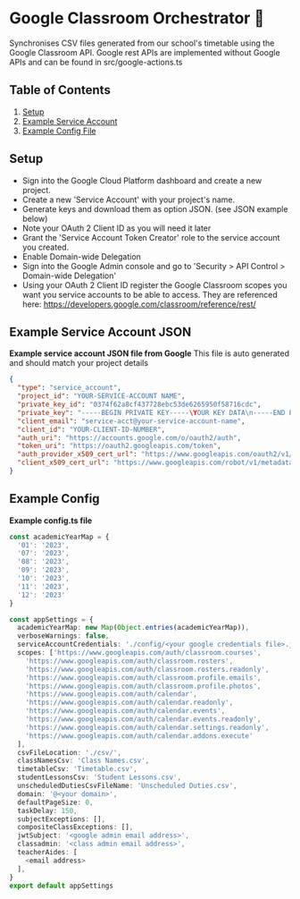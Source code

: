 # Google Classroom Orchestrator 🚀
Synchronises CSV files generated from our school's timetable using the Google Classroom API. Google rest APIs are implemented without Google APIs and can be found in src/google-actions.ts

## Table of Contents

1. [Setup](https://github.com/telekram/gc-orchestrator#setup)
2. [Example Service Account](https://github.com/telekram/gc-orchestrator#Example-Service-Account-JSON)
3. [Example Config File](https://github.com/telekram/gc-orchestrator#Example-Config)

## Setup

* Sign into the Google Cloud Platform dashboard and create a new project.
* Create a new 'Service Account' with your project's name.
* Generate keys and download them as option JSON. (see JSON example below)
* Note your OAuth 2 Client ID as you will need it later
* Grant the 'Service Account Token Creator' role to the service account you created.
* Enable Domain-wide Delegation
* Sign into the Google Admin console and go to 'Security > API Control > Domain-wide Delegation'
* Using your OAuth 2 Client ID register the Google Classroom scopes you want you service accounts to be able to access. They are referenced here: https://developers.google.com/classroom/reference/rest/

## Example Service Account JSON
**Example service account JSON file from Google**
This file is auto generated and should match your project details
```json
{
  "type": "service_account",
  "project_id": "YOUR-SERVICE-ACCOUNT NAME",
  "private_key_id": "0374f62a8cf437728ebc53de6265950f58716cdc",
  "private_key": "-----BEGIN PRIVATE KEY-----\YOUR KEY DATA\n-----END PRIVATE KEY-----\n",
  "client_email": "service-acct@your-service-account-name",
  "client_id": "YOUR-CLIENT-ID-NUMBER",
  "auth_uri": "https://accounts.google.com/o/oauth2/auth",
  "token_uri": "https://oauth2.googleapis.com/token",
  "auth_provider_x509_cert_url": "https://www.googleapis.com/oauth2/v1/certs",
  "client_x509_cert_url": "https://www.googleapis.com/robot/v1/metadata/x509/service-acct%40your-service-accout-name.iam.gserviceaccount.com"
}
```

## Example Config
**Example config.ts file**
```ts
const academicYearMap = {
  '01': '2023',
  '07': '2023',
  '08': '2023',
  '09': '2023',
  '10': '2023',
  '11': '2023',
  '12': '2023'
}

const appSettings = {
  academicYearMap: new Map(Object.entries(academicYearMap)),
  verboseWarnings: false,
  serviceAccountCredentials: './config/<your google credentials file>.json',
  scopes: ['https://www.googleapis.com/auth/classroom.courses',
    'https://www.googleapis.com/auth/classroom.rosters',
    'https://www.googleapis.com/auth/classroom.rosters.readonly',
    'https://www.googleapis.com/auth/classroom.profile.emails',
    'https://www.googleapis.com/auth/classroom.profile.photos',
    'https://www.googleapis.com/auth/calendar',
    'https://www.googleapis.com/auth/calendar.readonly',
    'https://www.googleapis.com/auth/calendar.events',
    'https://www.googleapis.com/auth/calendar.events.readonly',
    'https://www.googleapis.com/auth/calendar.settings.readonly',
    'https://www.googleapis.com/auth/calendar.addons.execute'
  ],
  csvFileLocation: './csv/',
  classNamesCsv: 'Class Names.csv',
  timetableCsv: 'Timetable.csv',
  studentLessonsCsv: 'Student Lessons.csv',
  unscheduledDutiesCsvFileName: 'Unscheduled Duties.csv',
  domain: '@<your domain>',
  defaultPageSize: 0,
  taskDelay: 150,
  subjectExceptions: [],
  compositeClassExceptions: [],
  jwtSubject: '<google admin email address>',
  classadmin: '<class admin email address>',
  teacherAides: [
    <email address>
  ],
}
export default appSettings
```
